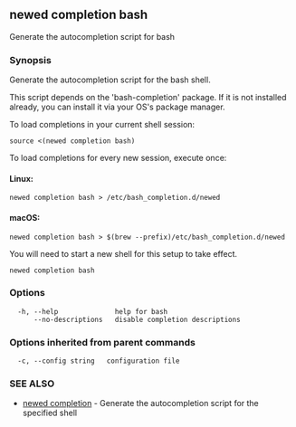 ## newed completion bash

Generate the autocompletion script for bash

### Synopsis

Generate the autocompletion script for the bash shell.

This script depends on the 'bash-completion' package.
If it is not installed already, you can install it via your OS's package manager.

To load completions in your current shell session:

	source <(newed completion bash)

To load completions for every new session, execute once:

#### Linux:

	newed completion bash > /etc/bash_completion.d/newed

#### macOS:

	newed completion bash > $(brew --prefix)/etc/bash_completion.d/newed

You will need to start a new shell for this setup to take effect.


```
newed completion bash
```

### Options

```
  -h, --help              help for bash
      --no-descriptions   disable completion descriptions
```

### Options inherited from parent commands

```
  -c, --config string   configuration file
```

### SEE ALSO

* [newed completion](newed_completion.md)	 - Generate the autocompletion script for the specified shell

